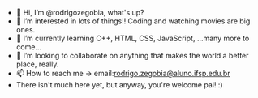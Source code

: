 - 👋 Hi, I’m @rodrigozegobia, what's up?
- 👀 I’m interested in lots of things!! Coding and watching movies are big ones.
- 🌱 I’m currently learning C++, HTML, CSS, JavaScript, ...many more to come...
- 💞️ I’m looking to collaborate on anything that makes the world a better place, really.
- 📫 How to reach me -> email:rodrigo.zegobia@aluno.ifsp.edu.br
- There isn't much here yet, but anyway, you're welcome pal! :)
